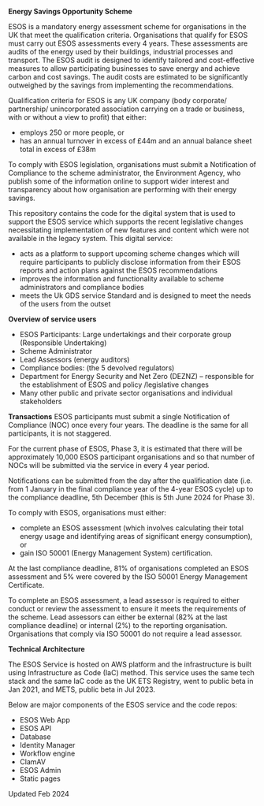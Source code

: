 **Energy Savings Opportunity Scheme**

ESOS is a mandatory energy assessment scheme for organisations in the UK that meet the qualification criteria. Organisations that qualify for ESOS must carry out ESOS assessments every 4 years. These assessments are audits of the energy used by their buildings, industrial processes and transport. The ESOS audit is designed to identify tailored and cost-effective measures to allow participating businesses to save energy and achieve carbon and cost savings. The audit costs are estimated to be significantly outweighed by the savings from implementing the recommendations.

Qualification criteria for ESOS is any UK company (body corporate/ partnership/ unincorporated association carrying on a trade or business, with or without a view to profit) that either: 
- employs 250 or more people, or 
- has an annual turnover in excess of £44m and an annual balance sheet total in excess of £38m 

To comply with ESOS legislation, organisations must submit a Notification of Compliance to the scheme administrator, the Environment Agency, who publish some of the information online to support wider interest and transparency about how organisation are performing with their energy savings.  

This repository contains the code for the digital system that is used to support the ESOS service which supports the recent legislative changes necessitating implementation of new features and content which were not available in the legacy system. This digital service:
- acts as a platform to support upcoming scheme changes which will require participants to publicly disclose information from their ESOS reports and action plans against the ESOS recommendations 
- improves the information and functionality available to scheme administrators and compliance bodies 
- meets the Uk GDS service Standard and is designed to meet the needs of the users from the outset

**Overview of service users**
- ESOS Participants: Large undertakings and their corporate group (Responsible Undertaking)  
- Scheme Administrator
- Lead Assessors (energy auditors) 
- Compliance bodies: (the 5 devolved regulators) 
- Department for Energy Security and Net Zero (DEZNZ) – responsible for the establishment of ESOS and policy /legislative changes 
- Many other public and private sector organisations and individual stakeholders
  
**Transactions**
ESOS participants must submit a single Notification of Compliance (NOC) once every four years. The deadline is the same for all participants, it is not staggered.  

For the current phase of ESOS, Phase 3, it is estimated that there will be approximately 10,000 ESOS participant organisations and so that number of NOCs will be submitted via the service in every 4 year period. 

Notifications can be submitted from the day after the qualification date (i.e. from 1 January in the final compliance year of the 4-year ESOS cycle) up to the compliance deadline, 5th December (this is 5th June 2024 for Phase 3).  

To comply with ESOS, organisations must either: 
- complete an ESOS assessment (which involves calculating their total energy usage and identifying areas of significant energy consumption), or  
- gain ISO 50001 (Energy Management System) certification. 

At the last compliance deadline, 81% of organisations completed an ESOS assessment and 5% were covered by the ISO 50001 Energy Management Certificate. 

To complete an ESOS assessment, a lead assessor is required to either conduct or review the assessment to ensure it meets the requirements of the scheme. Lead assessors can either be external (82% at the last compliance deadline) or internal (2%) to the reporting organisation. Organisations that comply via ISO 50001 do not require a lead assessor. 
 
**Technical Architecture**

The ESOS Service is hosted on AWS platform and the infrastructure is built using Infrastructure as Code (IaC) method. This service uses the same tech stack and the same IaC code as the UK ETS Registry, went to public beta in Jan 2021, and METS, public beta in Jul 2023. 

Below are major components of the ESOS service and the code repos:  
- ESOS Web App  
- ESOS API
- Database
- Identity Manager
- Workflow engine  
- ClamAV  
- ESOS Admin  
- Static pages

Updated Feb 2024
